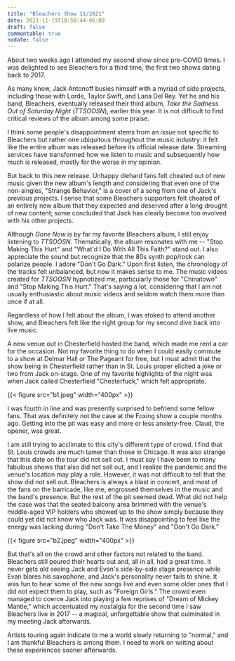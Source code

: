 ```yaml
---
title: "Bleachers Show 11/2021"
date: 2021-11-19T10:50:44-06:00
draft: false
commentable: true
nodate: false
---
```


About two weeks ago I attended my second show since pre-COVID times. I was delighted to see Bleachers 
for a third time, the first two shows dating back to 2017.

As many know, Jack Antonoff busies himself with a myriad of side 
projects, including those with Lorde, Taylor Swift, and Lana Del Rey. 
Yet he and his band, Bleachers, eventually released their third album, 
_Take the Sadness Out of Saturday Night_ (_TTSOOSN_), earlier this year. It 
is not difficult to find critical reviews of the album among some 
praise.

I think some people's disappointment stems from an issue not specific to 
Bleachers but rather one ubiquitous throughout the music industry: it felt 
like the entire album was released before its official release date. 
Streaming services have transformed how we listen to music and 
subsequently how much is released, mostly for the worse in my opinion.

But back to this new release. Unhappy diehard fans felt cheated out of 
new music given the new album's length and considering that even one of 
the non-singles, "Strange Behavior," is a cover of a song from one of 
Jack's previous projects. I sense that some Bleachers supporters felt 
cheated of an entirely new album that they expected and deserved after a 
long drought of new content; some concluded that Jack has clearly become 
too involved with his other projects.

Although _Gone Now_ is by far my favorite Bleachers album, I still enjoy 
listening to _TTSOOSN_. Thematically, the album resonates with me -- "Stop 
Making This Hurt" and "What'd I Do With All This Faith?" stand out. I 
also appreciate the sound but recognize that the 80s synth pop/rock can 
polarize people. I adore "Don't Go Dark." Upon first listen, the 
chronology of the tracks felt unbalanced, but now it makes sense to me. 
The music videos created for _TTSOOSN_ hypnotized me, particularly those 
for "Chinatown" and "Stop Making This Hurt." That's saying a lot, 
considering that I am not usually enthusiastic about music videos and 
seldom watch them more than once if at all.

Regardless of how I felt about the album, I was stoked to attend another 
show, and Bleachers felt like the right group for my second dive back 
into live music.

A new venue out in Chesterfield hosted the band, which made me rent a 
car for the occasion. Not my favorite thing to do when I could easily 
commute to a show at Delmar Hall or The Pageant for free, but I must 
admit that the show being in Chesterfield rather than in St. Louis 
proper elicited a joke or two from Jack on-stage. One of my favorite 
highlights of the night was when Jack called Chesterfield "Chesterfuck," 
which felt appropriate.

{{< figure src="b1.jpeg" width="400px" >}}

I was fourth in line and was presently surprised to befriend some fellow 
fans. That was definitely not the case at the Foxing show a couple 
months ago. Getting into the pit was easy and more or less anxiety-free. 
Claud, the opener, was great.

I am still trying to acclimate to this city's different type of crowd. I 
find that St. Louis crowds are much tamer than those in Chicago. It 
was also strange that this date on the tour did not sell out. I must say 
I have been to many fabulous shows that also did not sell out, and I 
realize the pandemic and the venue's location may play a role. However, 
it was not difficult to tell that the show did not sell out. Bleachers 
is always a blast in concert, and most of the fans on the barricade, 
like me, engrossed themselves in the music and the band's presence. But 
the rest of the pit seemed dead. What did not help the case was that the 
seated balcony area brimmed with the venue's middle-aged VIP holders who 
showed up to the show simply because they could yet did not know who 
Jack was. It was disappointing to feel like the energy was lacking 
during "Don't Take The Money" and "Don't Go Dark."

{{< figure src="b2.jpeg" width="400px" >}}

But that's all on the crowd and other factors not related to the band. 
Bleachers still poured their hearts out and, all in all, had a great 
time. It never gets old seeing Jack and Evan's side-by-side stage 
presence while Evan blares his saxophone, and Jack's personality never 
fails to shine. It was fun to hear some of the new songs live and even 
some older ones that I did not expect them to play, such as "Foreign 
Girls." The crowd even managed to coerce Jack into playing a few 
reprises of "Dream of Mickey Mantle," which accentuated my nostalgia for 
the second time I saw Bleachers live in 2017 -- a magical, unforgettable show that 
culminated in my meeting Jack afterwards.

Artists touring again indicate to me a world slowly returning to 
"normal," and I am thankful Bleachers is among them. I need to work on 
writing about these experiences sooner afterwards.
